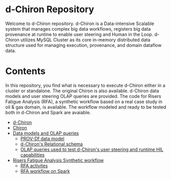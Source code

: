 # d-Chiron Repository
Welcome to d-Chiron repository. d-Chiron is a Data-intensive Scalable system that manages complex big data workflows, registers big data provenance at runtine to enable user steering and Human in the Loop. d-Chiron utilizes MySQL Cluster as its core in-memory distributed data structure used for managing execution, provenance, and domain dataflow data.

# Contents

In this repository, you find what is necessary to execute d-Chiron either in a cluster or standalone. The original Chiron is also available. d-Chiron data models and user steering OLAP queries are provided. The code for Risers Fatigue Analysis (RFA), a synthetic workflow based on a real case study in oil & gas domain, is available. The workflow modeled and ready to be tested both in d-Chiron and Spark are avaiable. 

- [d-Chiron](d-chiron) 
- [Chiron](chiron)
- [Data models and OLAP queries](datamodels-and-queries/) 
    - [PROV-Df data model](datamodels-and-queries/PROV-Df.png)
    - [d-Chiron's Relational schema](datamodels-and-queries/relational-database-schema-dChiron-RFA.png) 
    - [OLAP queries used to test d-Chiron's user steering and runtime HIL capabilities](datamodels_and_queries/OLAP-queries.sql)
- [Risers Fatigue Analysis Synthetic workflow](rfa-synthetic)
    - [RFA activites](rfa-synthetic/rfa-implementation)
    - [RFA workflow on Spark](rfa-synthetic/rfa-spark)
    


